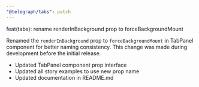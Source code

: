 ```yaml
---
"@telegraph/tabs": patch
---
```


feat(tabs): rename renderInBackground prop to forceBackgroundMount

Renamed the `renderInBackground` prop to `forceBackgroundMount` in TabPanel component for better naming consistency. This change was made during development before the initial release.

- Updated TabPanel component prop interface
- Updated all story examples to use new prop name
- Updated documentation in README.md
